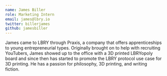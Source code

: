 ```yaml
---
name: James Biller
role: Marketing Intern
email: james@lbry.io
twitter: billerjames
github: jamesbiller
---
```

James came to LBRY through Praxis, a company that offers apprenticeships to young entrepreneurial types. 
Originally brought on to help with recruiting YouTubers, James showed up to the office with a 3D printed LBRYopoly board and since then has started to promote the LBRY protocol use case for 3D printing.
He has a passion for philosophy, 3D printing, and writing fiction.
